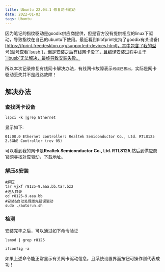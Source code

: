 ```yaml
---
title: Ubuntu 22.04.1 修复网卡驱动
date: 2022-01-03
tags: Ubuntu
---
```


因为笔记的指纹驱动是goodix供应商提供，但是官方没有提供相应的linux下驱动，导致指纹在自己的ubuntu下使用。最近看到(libfprint支持了goodix有关设备)[https://fprint.freedesktop.org/supported-devices.html]，其中包含了我的型号(型号查看`lsusb`)，但是安装之后有线网卡没了，且编译安装过程中关于`libusb`无法解决，最终导致安装失败。

所以本次记录修复有线网卡解决办法，有线网卡故障表示`线缆已拔出`，实际是网卡驱动丢失并不是线路故障！

## 解决办法

### 查找网卡设备

```shell
lspci -k |grep Ethernet
```
显示如下:
```shell
01:00.0 Ethernet controller: Realtek Semiconductor Co., Ltd. RTL8125 2.5GbE Controller (rev 05)
```

可以看到我的网卡是**Realtek Semiconductor Co., Ltd. RTL8125**,然后到供应商官网寻找对应驱动，[下载地址](https://www.realtek.com/zh/component/zoo/category/network-interface-controllers-10-100-1000m-gigabit-ethernet-pci-express-software)。


### 解压&安装

```shell
#解压
tar vjxf r8125-9.aaa.bb.tar.bz2
#进入目录
cd r8125-9.aaa.bb
#安装&自动处理原先错误驱动
sudo ./autorun.sh
```

### 检测
安装完毕之后，可以通过如下命令验证

```shell
lsmod | grep r8125

ifconfig -a
```
如果上述命令能正常显示有关网卡驱动信息，且系统设置界面按钮可操作则代表成功！
